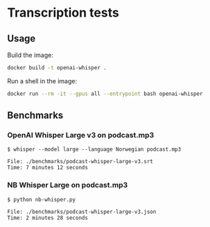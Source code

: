 # Transcription tests

## Usage

Build the image:

```bash
docker build -t openai-whisper .
```

Run a shell in the image:

```bash
docker run --rm -it --gpus all --entrypoint bash openai-whisper
```

## Benchmarks

### OpenAI Whisper Large v3 on podcast.mp3

```
$ whisper --model large --language Norwegian podcast.mp3

File: ./benchmarks/podcast-whisper-large-v3.srt
Time: 7 minutes 12 seconds
```

### NB Whisper Large on podcast.mp3

```
$ python nb-whisper.py

File: ./benchmarks/podcast-whisper-large-v3.json
Time: 2 minutes 28 seconds
```
